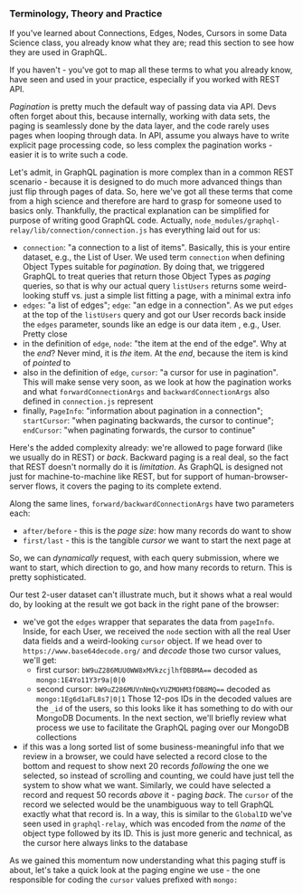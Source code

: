 ### Terminology, Theory and Practice

If you've learned about Connections, Edges, Nodes, Cursors in some Data Science class, you already know what they are; read this section to see how they are used in GraphQL.

If you haven't - you've got to map all these terms to what you already know, have seen and used in your practice, especially if you worked with REST API.

*Pagination* is pretty much the default way of passing data via API. Devs often forget about this, because internally, working with data sets, the paging is seamlessly done by the data layer, and the code rarely uses pages when looping through data. In API, assume you always have to write explicit page processing code, so less complex the pagination works - easier it is to write such a code. 

Let's admit, in GraphQL pagination is more complex than in a common REST scenario - because it is designed to do much more advanced things than just flip through pages of data. So, here we've got all these terms that come from a high science and therefore are hard to grasp for someone used to basics only. Thankfully, the practical explanation can be simplified for purpose of writing good GraphQL code. Actually, `node_modules/graphql-relay/lib/connection/connection.js` has everything laid out for us:

- `connection`: "a connection to a list of items". Basically, this is your entire dataset, e.g., the List of User. We used term `connection` when defining Object Types suitable for *pagination*. By doing that, we triggered GraphQL to treat queries that return those Object Types as *paging* queries, so that is why our actual query `listUsers` returns some weird-looking stuff vs. just a simple list fitting a page, with a minimal extra info
- `edges`: "a list of edges"; `edge`: "an edge in a connection". As we put `edges` at the top of the `listUsers` query and got our User records back inside the `edges` parameter, sounds like an edge is our data item , e.g., User. Pretty close
- in the definition of `edge`, `node`: "the item at the end of the edge". Why at the *end*? Never mind, it is *the* item. At the *end*, because the item is kind of *pointed* to
- also in the definition of `edge`, `cursor`: "a cursor for use in pagination". This will make sense very soon, as we look at how the pagination works and what `forwardConnectionArgs` and `backwardConnectionArgs` also defined in `connection.js` represent
- finally, `PageInfo`: "information about pagination in a connection"; `startCursor`: "when paginating backwards, the cursor to continue"; `endCursor`: "when paginating forwards, the cursor to continue"

Here's the added complexity already: we're allowed to page forward (like we usually do in REST) or *back*. Backward paging is a real deal, so the fact that REST doesn't normally do it is *limitation*. As GraphQL is designed not just for machine-to-machine like REST, but for support of human-browser-server flows, it covers the paging to its complete extend.

Along the same lines,  `forward/backwardConnectionArgs` have two parameters each:

- `after/before` - this is the *page size*: how many records do want to show
- `first/last` - this is the tangible *cursor* we want to start the next page at
 
So, we can *dynamically* request, with each query submission, where we want to start, which direction to go, and how many records to return. This is pretty sophisticated.

Our test 2-user dataset can't illustrate much, but it shows what a real would do, by looking at the result we got back in the right pane of the browser:

- we've got the `edges` wrapper that separates the data from `pageInfo`. Inside, for each User, we received the `node` section with all the real User data fields and a weird-looking `cursor` object. If we head over to `https://www.base64decode.org/` and *decode* those two cursor values, we'll get:
  * first cursor: `bW9uZ286MUU0WW8xMVkzcjlhfDB8MA==` decoded as `mongo:1E4Yo11Y3r9a|0|0`
  * second cursor: `bW9uZ286MUVnNmQxYUZMOHM3fDB8MQ==` decoded as `mongo:1Eg6d1aFL8s7|0|1`
  Those 12-pos IDs in the decoded values are the `_id` of the users, so this looks like it has something to do with our MongoDB Documents. In the next section, we'll briefly review what process we use to facilitate the GraphQL paging over our MongoDB collections
- if this was a long sorted list of some business-meaningful info that we review in a browser, we could have selected a record close to the bottom and request to show next 20 records *following* the one we selected, so instead of scrolling and counting, we could have just tell the system to show what we want. Similarly, we could have selected a record and request 50 records *above* it - paging *back*. The `cursor` of the record we selected would be the unambiguous way to tell GraphQL exactly what that record is. In a way, this is similar to the `GlobalID` we've seen used in `graphql-relay`, which was encoded from the *name* of the object type followed by its ID. This is just more generic and technical, as the cursor here always links to the database

As we gained this momentum now understanding what this paging stuff is about, let's take a quick look at the paging engine we use - the one responsible for coding the `cursor` values prefixed with `mongo:`
